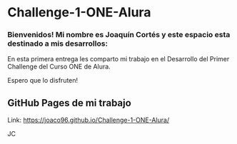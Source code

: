 # Challenge-1-ONE-Alura


### Bienvenidos! Mi nombre es Joaquín Cortés y este espacio esta destinado a mis desarrollos:

En esta primera entrega les comparto mi trabajo en el Desarrollo del Primer Challenge del Curso ONE de Alura.

Espero que lo disfruten!


## GitHub Pages de mi trabajo

Link: https://joaco96.github.io/Challenge-1-ONE-Alura/


JC


